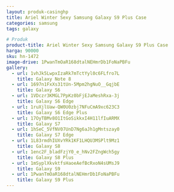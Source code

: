 ```yaml
---
layout: produk-casinghp
title: Ariel Winter Sexy Samsung Galaxy S9 Plus Case
categories: samsung
tags: galaxy

# Produk
product-title: Ariel Winter Sexy Samsung Galaxy S9 Plus Case
harga: 90000
sku: hn-1472
image-drive: 1PwanTmOaR168dtalNEHmrDb1FoNaPBFu
gallery:
  - url: 1vhJk5LwpxIzaRk7mTctYyl0c6FLfro7L
    title: Galaxy Note 8
  - url: 1697n1FxXs31tUn-5Mpm2hgNuO__GqjbE
    title: Galaxy S6
  - url: 1VDczr3KMGL7PpKz0bFjEJaMeshRxa-3j
    title: Galaxy S6 Edge
  - url: 1ruXjlUaw-QW0U0zbj7NFuCmA9xc623C3
    title: Galaxy S6 Edge Plus
  - url: 17OyTBMv8O1ItGoSikkxI4H11lfIuARMX
    title: Galaxy S7
  - url: 1hSeC_5VfNV07UnD7Ng6aJh1gMntszay0
    title: Galaxy S7 Edge
  - url: 1L83rmdhIUXvYRk1KF1LHQU3MSPlt9Mz1
    title: Galaxy S8
  - url: 1enc2F_bladFzjY0_e_hNv2FZngWch5gy
    title: Galaxy S8 Plus
  - url: 1mSyplXkvktfsHaoeAefBcRxoN4sUMsJ9
    title: Galaxy S9
  - url: 1PwanTmOaR168dtalNEHmrDb1FoNaPBFu
    title: Galaxy S9 Plus
---
```

